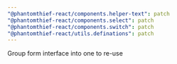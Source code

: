 ```yaml
---
"@phantomthief-react/components.helper-text": patch
"@phantomthief-react/components.select": patch
"@phantomthief-react/components.switch": patch
"@phantomthief-react/utils.definations": patch
---
```


Group form interface into one to re-use
